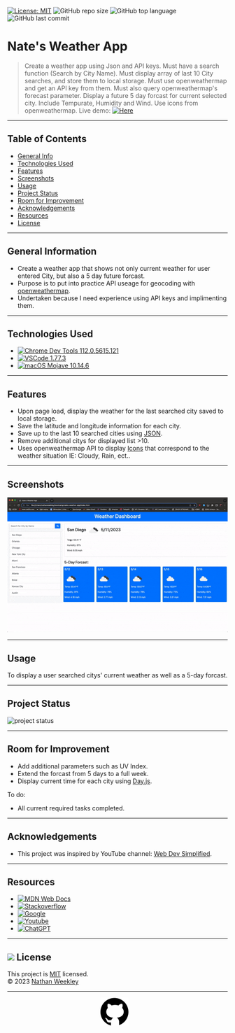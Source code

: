 [![License: MIT](https://custom-icon-badges.demolab.com/badge/license-MIT-yellowgreen.svg?logo=law)](https://opensource.org/licenses/MIT)
![GitHub repo size](https://custom-icon-badges.demolab.com/github/repo-size/Nweekley84/nates-weather-app?logo=repo)
![GitHub top language](https://img.shields.io/github/languages/top/Nweekley84/nates-weather-app?logo=javascript&logoColor=f5f5f5)
![GitHub last commit](https://custom-icon-badges.demolab.com/github/last-commit/Nweekley84/nates-weather-app?logo=git-commit)
# Nate's Weather App
> Create a weather app using Json and API keys.
> Must have a search function (Search by City Name).
> Must display array of last 10 City searches, and store them to local storage.
> Must use openweathermap and get an API key from them.
> Must also query openweathermap's forecast parameter.
> Display a future 5 day forcast for current selected city.
> Include Tempurate, Humidity and Wind.
> Use icons from openweathermap.
> Live demo: [![Here](https://custom-icon-badges.demolab.com/badge/Here-blue?logo=link)](https://nweekley84.github.io/nates-weather-app/)

---
## Table of Contents
* [General Info](#general-information)
* [Technologies Used](#technologies-used)
* [Features](#features)
* [Screenshots](#screenshots)
* [Usage](#usage)
* [Project Status](#project-status)
* [Room for Improvement](#room-for-improvement)
* [Acknowledgements](#acknowledgements)
* [Resources](#resources)
* [License](#resources)

---
## General Information
- Create a weather app that shows not only current weather for user entered City, but also a 5 day future forcast.
- Purpose is to put into practice API useage for geocoding with [openweathermap](https://openweathermap.org/api/geocoding-api).
- Undertaken because I need experience using API keys and implimenting them.

---
## Technologies Used
- [![Chrome Dev Tools 112.0.5615.121](https://custom-icon-badges.demolab.com/badge/Chrome-112.0.5615.121-blue?logo=googlechrome)](https://developer.chrome.com/tags/new-in-devtools/) 
- [![VSCode 1.77.3](https://custom-icon-badges.demolab.com/badge/VSCode-1.77.3-blue?logo=visualstudiocode)](https://code.visualstudio.com/updates/v1_78)
- [![macOS Mojave 10.14.6](https://custom-icon-badges.demolab.com/badge/Mojave-10.14.6-blue?logo=macos)](https://support.apple.com/kb/DL2011?locale=en_US) 

---
## Features
- Upon page load, display the weather for the last searched city saved to local storage.
- Save the latitude and longitude information for each city.
- Save up to the last 10 searched cities using [JSON](https://www.json.org/json-en.html).
- Remove additional citys for displayed list >10.
- Uses openweathermap API to display [Icons](https://openweathermap.org/weather-conditions) that correspond to the weather situation IE: Cloudy, Rain, ect..


---
## Screenshots
![Example screenshot 1](./assets/images/00ss.gif)

---
## Usage
To display a user searched citys' current weather as well as a 5-day forcast.

---
## Project Status
![project status](https://custom-icon-badges.demolab.com/badge/Completed-grey?logo=check-circle-fill&logoColor=green)

---
## Room for Improvement
- Add additional parameters such as UV Index.
- Extend the forcast from 5 days to a full week.
- Display current time for each city using [Day.js](https://day.js.org).

To do:
- All current required tasks completed.

---
## Acknowledgements
- This project was inspired by YouTube channel: [Web Dev Simplified](https://www.youtube.com/watch?v=w0VEOghdMpQ).

---
## Resources
- [![MDN Web Docs](https://custom-icon-badges.demolab.com/badge/MDN&nbsp;Web&nbsp;Docs-black?logo=mdnwebdocs&logoColor=blue)](https://developer.mozilla.org/en-US/)
- [![Stackoverflow](https://custom-icon-badges.demolab.com/badge/Stack&nbsp;Overflow-black?logo=stackoverflow&logoColor=orange)](https://stackoverflow.com/)
- [![Google](https://custom-icon-badges.demolab.com/badge/Google-black?logo=google&logoColor=red)](https://www.google.com/)
- [![Youtube](https://custom-icon-badges.demolab.com/badge/Youtube-black?logo=video&logoColor=red)](https://www.youtube.com/)
- [![ChatGPT](https://custom-icon-badges.demolab.com/badge/ChatGPT-black?logo=openai&logoColor=white)](https://openai.com/blog/chatgpt)

---
## <img src="https://icon-library.com/images/license-icon/license-icon-17.jpg" width="28"> License
This project is [MIT](https://opensource.org/licenses/MIT) licensed. <br>© 2023 [Nathan Weekley](mailto:nweekley27@gmail.com) 

---
<div align="center">

[![github](./assets/images/githubcat.svg)](https://github.com/Nweekley84) 
</div>

